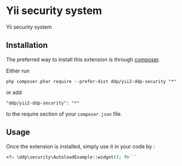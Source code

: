 Yii security system
===================
Yii security system

Installation
------------

The preferred way to install this extension is through [composer](http://getcomposer.org/download/).

Either run

```
php composer.phar require --prefer-dist ddp/yii2-ddp-security "*"
```

or add

```
"ddp/yii2-ddp-security": "*"
```

to the require section of your `composer.json` file.


Usage
-----

Once the extension is installed, simply use it in your code by  :

```php
<?= \ddp\security\AutoloadExample::widget(); ?>```
